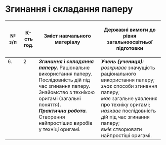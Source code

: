 # Згинання і складання паперу

<table>
<thead>
  <tr>
    <th width="10%" align="center"><p>№ з/п</p></td>
    <th width="10%" align="center"><p>К-сть год.</p></td>
    <th width="40%" align="center"><p>Зміст навчального матеріалу</p></td>
    <th width="60%" align="center"><p>Державні вимоги до рівня загальноосвітньої підготовки</p></td>
  </tr>
</thead>
<tbody>
  <tr>
    <td width="10%" style="vertical-align:top !important;">
6.</td>
    <td width="10%" style="vertical-align:top !important;">
2</td>
    <td width="40%" style="vertical-align:top !important;">
<b><i>Згинання і складання паперу.</i></b> Раціональне використання паперу. Послідовність дій під час згинання паперу. Знайомство з технікою оригамі (загальні поняття).<br>
<b><i>Практична робота.</i></b> Створення найпростіших виробів у техніці оригамі.</td>
    <td width="60%" style="vertical-align:top !important;">
<i><b>Учень (учениця):</b></i><br>
<i>розкриває</i> значущість раціонального використання паперу;<br>
<i>знає</i> способи згинання паперу;<br>
<i>має</i> загальне уявлення про техніку оригамі;<br>
<i>називає</i> послідовність дій під час згинання паперу;<br>
<i>вміє</i> створювати найпростіші оригамі.<br>
</td>
  </tr>
</tbody>
</table>